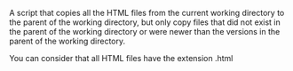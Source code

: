 A script that copies all the HTML files from the current working directory to the parent of the working directory, but only copy files that did not exist in the parent of the working directory or were newer than the versions in the parent of the working directory.



You can consider that all HTML files have the extension .html
